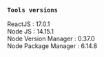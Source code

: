 ### `Tools versions`
ReactJS : 17.0.1 \
Node JS : 14.15.1 \
Node Version Manager : 0.37.0 \
Node Package Manager : 6.14.8
